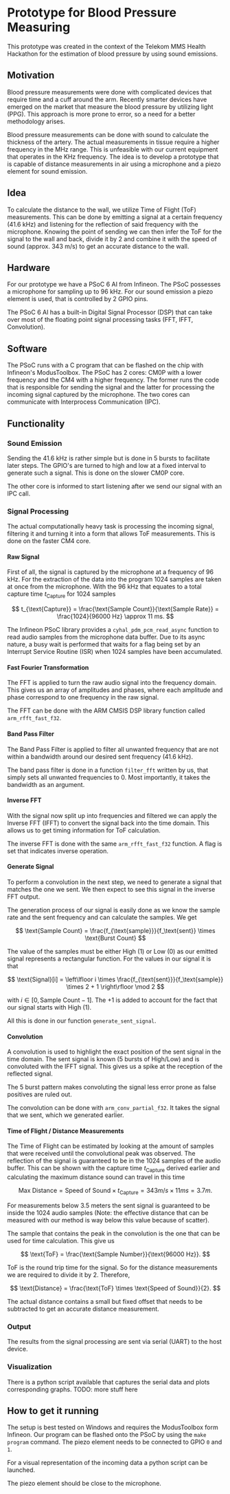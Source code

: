 # Prototype for Blood Pressure Measuring
This prototype was created in the context of the Telekom MMS Health Hackathon for the estimation of blood pressure by using sound emissions.

## Motivation
Blood pressure measurements were done with complicated devices that require time and a cuff around the arm. Recently smarter devices have emerged on the market that measure the blood pressure by utilizing light (PPG). This approach is more prone to error, so a need for a better methodology arises.

Blood pressure measurements can be done with sound to calculate the thickness of the artery. The actual measurements in tissue require a higher frequency in the MHz range. This is unfeasible with our current equipment that operates in the KHz frequency. The idea is to develop a prototype that is capable of distance measurements in air using a microphone and a piezo element for sound emission.

## Idea
To calculate the distance to the wall, we utilize Time of Flight (ToF) measurements. This can be done by emitting a signal at a certain frequency (41.6 kHz) and listening for the reflection of said frequency with the microphone. Knowing the point of sending we can then infer the ToF for the signal to the wall and back, divide it by 2 and combine it with the speed of sound (approx. 343 m/s) to get an accurate distance to the wall. 

## Hardware
For our prototype we have a PSoC 6 AI from Infineon. The PSoC possesses a microphone for sampling up to 96 kHz. For our sound emission a piezo element is used, that is controlled by 2 GPIO pins.

The PSoC 6 AI has a built-in Digital Signal Processor (DSP) that can take over most of the floating point signal processing tasks (FFT, IFFT, Convolution).

## Software
The PSoC runs with a C program that can be flashed on the chip with Infineon's ModusToolbox. The PSoC has 2 cores: CM0P with a lower frequency and the CM4 with a higher frequency. The former runs the code that is responsible for sending the signal and the latter for processing the incoming signal captured by the microphone. The two cores can communicate with Interprocess Communication (IPC).


## Functionality
### Sound Emission
Sending the 41.6 kHz is rather simple but is done in 5 bursts to facilitate later steps. The GPIO's are turned to high and low at a fixed interval to generate such a signal. This is done on the slower CM0P core.

The other core is informed to start listening after we send our signal with an IPC call.

### Signal Processing
The actual computationally heavy task is processing the incoming signal, filtering it and turning it into a form that allows ToF measurements. This is done on the faster CM4 core.

#### Raw Signal
First of all, the signal is captured by the microphone at a frequency of 96 kHz. For the extraction of the data into the program 1024 samples are taken at once from the microphone. With the 96 kHz that equates to a total capture time $t_\text{Capture}$ for 1024 samples

$$
t_{\text{Capture}} = \frac{\text{Sample Count}}{\text{Sample Rate}} = \frac{1024}{96000 Hz} \approx 11 ms.
$$

The Infineon PSoC library provides a `cyhal_pdm_pcm_read_async` function to read audio samples from the microphone data buffer. Due to its async nature, a busy wait is performed that waits for a flag being set by an Interrupt Service Routine (ISR) when 1024 samples have been accumulated.

#### Fast Fourier Transformation
The FFT is applied to turn the raw audio signal into the frequency domain. This gives us an array of amplitudes and phases, where each amplitude and phase correspond to one frequency in the raw signal.

The FFT can be done with the ARM CMSIS DSP library function called `arm_rfft_fast_f32`.

#### Band Pass Filter
The Band Pass Filter is applied to filter all unwanted frequency that are not within a bandwidth around our desired sent frequency (41.6 kHz).

The band pass filter is done in a function `filter_fft` written by us, that simply sets all unwanted frequencies to 0. Most importantly, it takes the bandwidth as an argument.

#### Inverse FFT
With the signal now split up into frequencies and filtered we can apply the Inverse FFT (IFFT) to convert the signal back into the time domain. This allows us to get timing information for ToF calculation.

The inverse FFT is done with the same `arm_rfft_fast_f32` function. A flag is set that indicates inverse operation.


#### Generate Signal
To perform a convolution in the next step, we need to generate a signal that matches the one we sent. We then expect to see this signal in the inverse FFT output.

The generation process of our signal is easily done as we know the sample rate and the sent frequency and can calculate the samples. We get

$$
\text{Sample Count} = \frac{f_{\text{sample}}}{f_\text{sent}} \times \text{Burst Count}
$$

The value of the samples must be either High (1) or Low (0) as our emitted signal represents a rectangular function. For the values in our signal it is that

$$
\text{Signal}[i] = \left\lfloor i \times \frac{f_{\text{sent}}}{f_\text{sample}} \times 2 + 1 \right\rfloor \mod 2
$$

with $i \in [0, \text{Sample Count} - 1]$. The $+1$ is added to account for the fact that our signal starts with High (1).

All this is done in our function `generate_sent_signal`.

#### Convolution
A convolution is used to highlight the exact position of the sent signal in the time domain. The sent signal is known (5 bursts of High/Low) and is convoluted with the IFFT signal. This gives us a spike at the reception of the reflected signal.

The 5 burst pattern makes convoluting the signal less error prone as false positives are ruled out.

The convolution can be done with `arm_conv_partial_f32`. It takes the signal that we sent, which we generated earlier.

#### Time of Flight / Distance Measurements
The Time of Flight can be estimated by looking at the amount of samples that were received until the convolutional peak was observed. The reflection of the signal is guaranteed to be in the 1024 samples of the audio buffer. This can be shown with the capture time $t_{\text{Capture}}$ derived earlier and calculating the maximum distance sound can travel in this time

$$
\text{Max Distance} = \text{Speed of Sound} \times t_{\text{Capture}} = 343 m/s \times 11 ms = 3.7 m.
$$

For measurements below 3.5 meters the sent signal is guaranteed to be inside the 1024 audio samples (Note: the effective distance that can be measured with our method is way below this value because of scatter).

The sample that contains the peak in the convolution is the one that can be used for time calculation. This give us

$$
\text{ToF} = \frac{\text{Sample Number}}{\text{96000 Hz}}.
$$

ToF is the round trip time for the signal. So for the distance measurements we are required to divide it by 2.
Therefore,

$$
\text{Distance} = \frac{\text{ToF} \times \text{Speed of Sound}}{2}.
$$

The actual distance contains a small but fixed offset that needs to be subtracted to get an accurate distance measurement.

### Output
The results from the signal processing are sent via serial (UART) to the host device.

### Visualization
There is a python script available that captures the serial data and plots corresponding graphs. TODO: more stuff here

## How to get it running
The setup is best tested on Windows and requires the ModusToolbox form Infineon. Our program can be flashed onto the PSoC by using the `make program` command. The piezo element needs to be connected to GPIO `0` and `1`.

For a visual representation of the incoming data a python script can be launched.

The piezo element should be close to the microphone.


